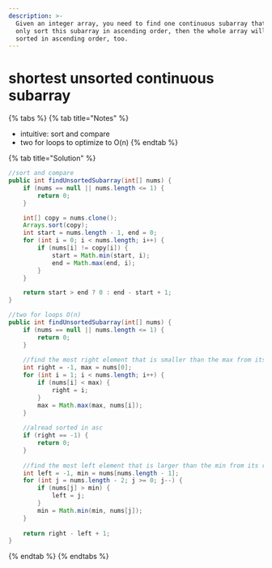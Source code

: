 ```yaml
---
description: >-
  Given an integer array, you need to find one continuous subarray that if you
  only sort this subarray in ascending order, then the whole array will be
  sorted in ascending order, too.
---
```


# shortest unsorted continuous subarray

{% tabs %}
{% tab title="Notes" %}
* intuitive: sort and compare
* two for loops to optimize to O\(n\)
{% endtab %}

{% tab title="Solution" %}
```java
//sort and compare
public int findUnsortedSubarray(int[] nums) {
    if (nums == null || nums.length <= 1) {
        return 0;
    }

    int[] copy = nums.clone();
    Arrays.sort(copy);
    int start = nums.length - 1, end = 0;
    for (int i = 0; i < nums.length; i++) {
        if (nums[i] != copy[i]) {
            start = Math.min(start, i);
            end = Math.max(end, i);
        }
    }

    return start > end ? 0 : end - start + 1;
}

//two for loops O(n)
public int findUnsortedSubarray(int[] nums) {
    if (nums == null || nums.length <= 1) {
        return 0;
    }
    
    //find the most right element that is smaller than the max from its left
    int right = -1, max = nums[0];
    for (int i = 1; i < nums.length; i++) {
        if (nums[i] < max) {
            right = i;
        }
        max = Math.max(max, nums[i]);
    }
    
    //alread sorted in asc
    if (right == -1) {
        return 0;
    }
    
    //find the most left element that is larger than the min from its right 
    int left = -1, min = nums[nums.length - 1];
    for (int j = nums.length - 2; j >= 0; j--) {
        if (nums[j] > min) {
            left = j;
        }
        min = Math.min(min, nums[j]);
    }
    
    return right - left + 1;
}
```
{% endtab %}
{% endtabs %}

